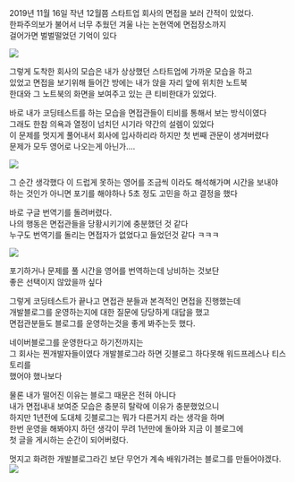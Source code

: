 2019년 11월 16일 
 작년 12월쯤 스타트업 회사의 면접을 보러 간적이 있었다.  
 한파주의보가 불어서 너무 추웠던 겨울 나는 논현역에 면접장소까지  
 걸어가면 벌벌떨었던 기억이 있다  
 
 ![](http://jjalbox.com/jjalbang/jbox1R8.jpg)  
 
 
 그렇게 도착한 회사의 모습은 내가 상상했던 스타트업에 가까운 모습을 하고  
 있었고 면접을 보기위해 들어간 방에는 내가 앉을 자리 앞에 위치한 노트북  
 한대와 그 노트북의 화면을 보여주고 있는 큰 티비한대가 있었다.  
 
 바로 내가 코딩테스트를 하는 모습을 면접관들이 티비를 통해서 보는 방식이였다  
 그래도 한참 의욕과 열정이 넘치던 시기라 약간의 설렘이 있었다   
 이 문제를 멋지게 풀어내서 회사에 입사하리라 하지만 첫 번째 관문이 생겨버렸다  
 문제가 모두 영어로 나오는게 아닌가....   
 
 
 ![](https://postfiles.pstatic.net/MjAxNzAzMDJfNCAg/MDAxNDg4NDM4MjYxODE1.IAlT_bAyQS5RmHXyVtR5U2_QeA1ld-arh7qdKKll3LYg.eSXX07Q_z-sudvIpuRI9GuT2EYUqnKbStADn3OXp_x0g.GIF.clue5/%ED%99%A9%EB%8B%B9%EC%A7%A4_%EB%8B%B9%ED%99%A9%EC%A7%A4_%EC%96%B4%EC%9D%B4%EC%97%86%EC%9D%8C_%EC%A7%A4%EB%B0%A9_%EC%A7%A4%EB%B0%A9%EB%B6%80%EC%9E%90_%ED%81%B4%EB%A3%B0%EB%A3%A8_12123-4.gif?type=w2)
 

 그 순간 생각했다 이 드럽게 못하는 영어를 조금씩 이라도 해석해가며 시간을 보내야  
 하는 것인가 아니면 포기를 해야하나 5초 정도 고민을 하고 결정을 했다  
  
 바로 구글 번역기를 돌려버렸다.  
 나의 행동은 면접관들을 당황시키기에 충분했던 것 같다  
 누구도 번역기를 돌리는 면접자가 없었다고 들었던것 같다 ㅋㅋㅋ  
 
  ![](https://postfiles.pstatic.net/MjAxNzAzMDJfMTcx/MDAxNDg4NDM4MjYyMTQ5.WdXVmzfNjZr-lnLgry3jMONv1741OVfyd7u-zclscQEg._MPUTmzPZ9U4BOEc-uucatk6zzp9mgQ-NHasJ3dpNDYg.GIF.clue5/%ED%99%A9%EB%8B%B9%EC%A7%A4_%EB%8B%B9%ED%99%A9%EC%A7%A4_%EC%96%B4%EC%9D%B4%EC%97%86%EC%9D%8C_%EC%A7%A4%EB%B0%A9_%EC%A7%A4%EB%B0%A9%EB%B6%80%EC%9E%90_%ED%81%B4%EB%A3%B0%EB%A3%A8_12123-5.gif?type=w2)
   
 포기하거나 문제를 풀 시간을 영어를 번역하는데 낭비하는 것보단  
 좋은 선택이지 않았을까 싶다  
  
 그렇게 코딩테스트가 끝나고 면접관 분들과 본격적인 면접을 진행했는데  
 개발블로그를 운영하는지에 대한 질문에 당당하게 대답을 했고  
 면접관분들도 블로그를 운영하는것을 좋게 봐주는듯 했다.  
 
 네이버블로그를 운영한다고 하기전까지는   
 그 회사는 찐개발자들이였다 개발블로그라 하면 깃블로그 하다못해 워드프레스나 티스토리를  
 했어야 했나보다   
 
 물론 내가 떨어진 이유는 블로그 때문은 전혀 아니다   
 내가 면접내내 보여준 모습은 충분히 탈락에 이유가 충분했었으니  
 하지만 1년전에 도대체 깃블로그는 뭐가 다른거지 라는 생각을 하며  
 한번 운영을 해봐야지 하던 생각이 무려 1년만에 돌아와 지금 이 블로그에  
 첫 글을 게시하는 순간이 되어버렸다.  
 
 멋지고 화려한 개발블로그라긴 보단 무언가 계속 배워가려는 블로그를 만들어야겠다.  
 ![](https://postfiles.pstatic.net/MjAxNzAzMDJfNDgg/MDAxNDg4NDM4MjYyNjk5.oA0ACuhdTBErTf1pAnxyhmQHMuVbnETLu1UP7Wbm9B8g.DryztYk3agf164w7dV0nz1hR2ifSMSW61HwrYCscyqQg.GIF.clue5/%ED%99%A9%EB%8B%B9%EC%A7%A4_%EB%8B%B9%ED%99%A9%EC%A7%A4_%EC%96%B4%EC%9D%B4%EC%97%86%EC%9D%8C_%EC%A7%A4%EB%B0%A9_%EC%A7%A4%EB%B0%A9%EB%B6%80%EC%9E%90_%ED%81%B4%EB%A3%B0%EB%A3%A8_12123-6.gif?type=w2)

